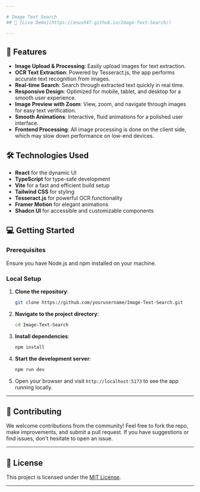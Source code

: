 ```yaml
---

# Image Text Search
## 🎉 [Live Demo](https://anush47.github.io/Image-Text-Search/)

---
```


## 🚀 Features

- **Image Upload & Processing**: Easily upload images for text extraction.
- **OCR Text Extraction**: Powered by Tesseract.js, the app performs accurate text recognition from images.
- **Real-time Search**: Search through extracted text quickly in real time.
- **Responsive Design**: Optimized for mobile, tablet, and desktop for a smooth user experience.
- **Image Preview with Zoom**: View, zoom, and navigate through images for easy text verification.
- **Smooth Animations**: Interactive, fluid animations for a polished user interface.
- **Frontend Processing**: All image processing is done on the client side, which may slow down performance on low-end devices.

## 🛠️ Technologies Used

- **React** for the dynamic UI
- **TypeScript** for type-safe development
- **Vite** for a fast and efficient build setup
- **Tailwind CSS** for styling
- **Tesseract.js** for powerful OCR functionality
- **Framer Motion** for elegant animations
- **Shadcn UI** for accessible and customizable components

## 💻 Getting Started

### Prerequisites

Ensure you have Node.js and npm installed on your machine.

### Local Setup

1. **Clone the repository**:
   ```bash
   git clone https://github.com/yourusername/Image-Text-Search.git
   ```

2. **Navigate to the project directory**:
   ```bash
   cd Image-Text-Search
   ```

3. **Install dependencies**:
   ```bash
   npm install
   ```

4. **Start the development server**:
   ```bash
   npm run dev
   ```

5. Open your browser and visit `http://localhost:5173` to see the app running locally.

---

## 🤝 Contributing

We welcome contributions from the community! Feel free to fork the repo, make improvements, and submit a pull request. If you have suggestions or find issues, don't hesitate to open an issue.

---

## 📄 License

This project is licensed under the [MIT License](LICENSE).

---

